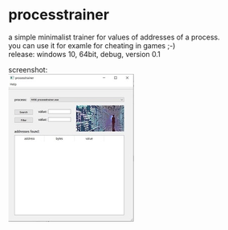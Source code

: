 # processtrainer

a simple minimalist trainer for values of addresses of a process.    
you can use it for examle for cheating in games ;-)    
release: windows 10, 64bit, debug, version 0.1    

screenshot:    
![Pic1](firstpic.jpg)
     
